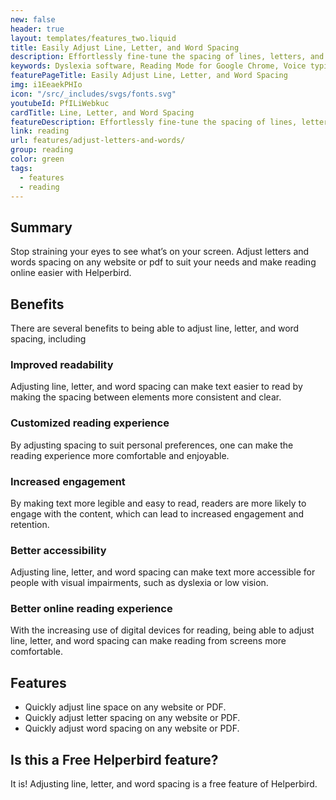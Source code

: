```yaml
---
new: false
header: true
layout: templates/features_two.liquid
title: Easily Adjust Line, Letter, and Word Spacing
description: Effortlessly fine-tune the spacing of lines, letters, and words on any website or PDF. Enhance readability and tailor your online reading experience with Helperbird. Available as an extension on Chrome, Edge, Firefox, iPad, and iPhone.
keywords: Dyslexia software, Reading Mode for Google Chrome, Voice typing for Chrome, Text to speech for Chrome, text reader, Immersive Reader, dyslexia fonts, accessibility software, dyslexia software, Helperbird for Edge, Helperbird for Firefox, Helperbird for Chrome, Opendyslexic for Chrome, OpenDyslexic
featurePageTitle: Easily Adjust Line, Letter, and Word Spacing
img: i1EeaekPHIo
icon: "/src/_includes/svgs/fonts.svg"
youtubeId: PfILiWebkuc
cardTitle: Line, Letter, and Word Spacing
featureDescription: Effortlessly fine-tune the spacing of lines, letters, and words on any website or PDF. Enhance readability and tailor your online reading experience with Helperbird.
link: reading
url: features/adjust-letters-and-words/
group: reading
color: green
tags:
  - features
  - reading
---
```



## Summary

Stop straining your eyes to see what’s on your screen. Adjust letters and words spacing on any website or pdf to suit your needs and make reading online easier with Helperbird.


## Benefits

There are several benefits to being able to adjust line, letter, and word spacing, including

### Improved readability
Adjusting line, letter, and word spacing can make text easier to read by making the spacing between elements more consistent and clear.

### Customized reading experience
By adjusting spacing to suit personal preferences, one can make the reading experience more comfortable and enjoyable.

### Increased engagement
By making text more legible and easy to read, readers are more likely to engage with the content, which can lead to increased engagement and retention.

### Better accessibility
Adjusting line, letter, and word spacing can make text more accessible for people with visual impairments, such as dyslexia or low vision.

### Better online reading experience 
With the increasing use of digital devices for reading, being able to adjust line, letter, and word spacing can make reading from screens more comfortable.


## Features

- Quickly adjust line space on any website or PDF.
- Quickly adjust letter spacing on any website or PDF.
- Quickly adjust word spacing on any website or PDF.


## Is this a Free Helperbird feature?
It is! Adjusting line, letter, and word spacing is a free feature of Helperbird.




